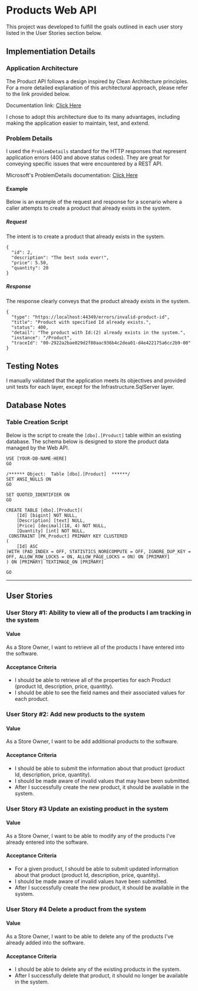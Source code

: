 # Products Web API

This project was developed to fulfill the goals outlined in each user story listed in the User Stories section below.

## Implementiation Details

### Application Architecture
The Product API follows a design inspired by Clean Architecture principles. For a more detailed explanation of this architectural approach, please refer to the link provided below.

Documentation link: [Click Here](https://learn.microsoft.com/en-us/dotnet/architecture/modern-web-apps-azure/common-web-application-architectures#clean-architecture)

I chose to adopt this architecture due to its many advantages, including making the application easier to maintain, test, and extend.

### Problem Details
I used the ```ProblemDetails``` standard for the HTTP responses that represent application errors (400 and above status codes). They are great for conveying specific issues that were encountered by a REST API. 

Microsoft's ProblemDetails documentation: [Click Here](https://learn.microsoft.com/en-us/aspnet/core/web-api/handle-errors?view=aspnetcore-9.0#client-error-response)

#### Example
Below is an example of the request and response for a scenario where a caller attempts to create a product that already exists in the system.

##### Request
The intent is to create a product that already exists in the system.

```
{
  "id": 2,
  "description": "The best soda ever!",
  "price": 5.50,
  "quantity": 20
}
```

##### Response
The response clearly conveys that the product already exists in the system.

```
{
  "type": "https://localhost:44349/errors/invalid-product-id",
  "title": "Product with specified Id already exists.",
  "status": 400,
  "detail": "The product with Id:(2) already exists in the system.",
  "instance": "/Product",
  "traceId": "00-2922a2bae029d2f80aac936b4c2dea01-d4e422175a6cc2b9-00"
}
```

## Testing Notes
I manually validated that the application meets its objectives and provided unit tests for each layer, except for the Infrastructure.SqlServer layer.

## Database Notes

### Table Creation Script

Below is the script to create the ```[dbo].[Product]``` table within an existing database. The schema below is designed to store the product data managed by the Web API.


```
USE [YOUR-DB-NAME-HERE]
GO

/****** Object:  Table [dbo].[Product]  ******/
SET ANSI_NULLS ON
GO

SET QUOTED_IDENTIFIER ON
GO

CREATE TABLE [dbo].[Product](
	[Id] [bigint] NOT NULL,
	[Description] [text] NULL,
	[Price] [decimal](18, 4) NOT NULL,
	[Quantity] [int] NOT NULL,
 CONSTRAINT [PK_Product] PRIMARY KEY CLUSTERED 
(
	[Id] ASC
)WITH (PAD_INDEX = OFF, STATISTICS_NORECOMPUTE = OFF, IGNORE_DUP_KEY = OFF, ALLOW_ROW_LOCKS = ON, ALLOW_PAGE_LOCKS = ON) ON [PRIMARY]
) ON [PRIMARY] TEXTIMAGE_ON [PRIMARY]

GO
```

***

## User Stories

### User Story #1: Ability to view all of the products I am tracking in the system

#### Value

As a Store Owner, I want to retrieve all of the products I have entered into the software.

#### Acceptance Criteria

* I should be able to retrieve all of the properties for each Product (product Id, description, price, quantity).
* I should be able to see the field names and their associated values for each product.

### User Story #2: Add new products to the system

#### Value

As a Store Owner, I want to be add additional products to the software.

#### Acceptance Criteria

* I should be able to submit the information about that product (product Id, description, price, quantity).
* I should be made aware of invalid values that may have been submitted.
* After I successfully create the new product, it should be available in the system.

### User Story #3 Update an existing product in the system

#### Value

As a Store Owner, I want to be able to modify any of the products I've already entered into the software.

#### Acceptance Criteria

* For a given product, I should be able to submit updated information about that product (product Id, description, price, quantity).
* I should be made aware of invalid values have been submitted.
* After I successfully create the new product, it should be available in the system.

### User Story #4 Delete a product from the system

#### Value

As a Store Owner, I want to be able to delete any of the products I've already added into the software.

#### Acceptance Criteria
* I should be able to delete any of the existing products in the system.
* After I successfully delete that product, it should no longer be available in the system.